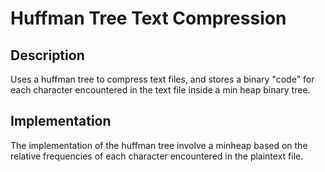# Huffman Tree Text Compression

## Description

Uses a huffman tree to compress text files, and stores a binary "code" for each
character encountered in the text file inside a min heap binary tree.

## Implementation

The implementation of the huffman tree involve a minheap based on the
relative frequencies of each character encountered in the plaintext file.

